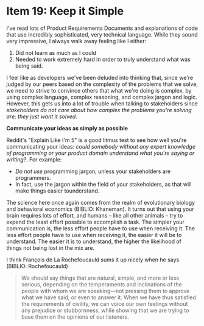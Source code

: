 # Item 19: Keep it Simple

I've read lots of Product Requirements Documents and explanations of code that use incredibly sophisticated, very technical language. While they sound very impressive, I always walk away feeling like I either:

1. Did not learn as much as I could
2. Needed to work extremely hard in order to truly understand what was being said.

I feel like as developers we've been deluded into thinking that, since we're judged by our peers based on the complexity of the problems that we solve, we need to strive to convince others that what we're doing is complex, by using complex language, complex reasoning, and complex jargon and logic. However, this gets us into a lot of trouble when talking to stakeholders since _stakeholders do not care about how complex the problems you're solving are; they just want it solved_.

**Communicate your ideas as simply as possible**

Reddit's "Explain Like I'm 5" is a good litmus test to see how well you're communicating your ideas: _could somebody without any expert knowledge of programming or your product domain understand what you're saying or writing?_. For example:

- _Do not use_ programming jargon, unless your stakeholders are programmers.
- In fact, use the jargon within the field of your stakeholders, as that will make things easier tounderstand.

The science here once again comes from the realm of evolutionary biology and behavioral economics (BIBLIO: Khaneman). It turns out that using your brain requires lots of effort, and humans – like all other animals – try to expend the least effort possible to accomplish a task. The simpler your communication is, the less effort people have to use when receiving it. The less effort people have to use when receiving it, the easier it will be to understand. The easier it is to understand, the higher the likelihood of things not being lost in the mix are.

I think François de La Rochefoucauld sums it up nicely when he says (BIBLIO: Rochefoucauld)

> We should say things that are natural, simple, and more or less
> serious, depending on the temperaments and inclinations of the
> people with whom we are speaking––not pressing them to approve
> what we have said, or even to answer it. When we have thus satisfied
> the requirements of civility, we can voice our own feelings without
> any prejudice or stubbornness, while showing that we are trying to
> base them on the opinions of our listeners.
